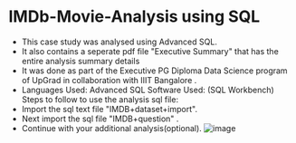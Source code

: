 # IMDb-Movie-Analysis using SQL
- This case study was analysed using Advanced SQL.
- It also contains a seperate pdf file "Executive Summary" that has the entire analysis summary details
- It was done as part of the Executive PG Diploma Data Science program of UpGrad in collaboration with IIIT Bangalore .
- Languages Used: Advanced SQL Software Used: (SQL Workbench)
Steps to follow to use the analysis sql file:
- Import the sql text file "IMDB+dataset+import". 
- Next import the sql file "IMDB+question" .
- Continue with your additional analysis(optional).
![image](https://user-images.githubusercontent.com/81476425/143204263-c5d80789-fcd5-4869-97b1-5aa834493813.png)

